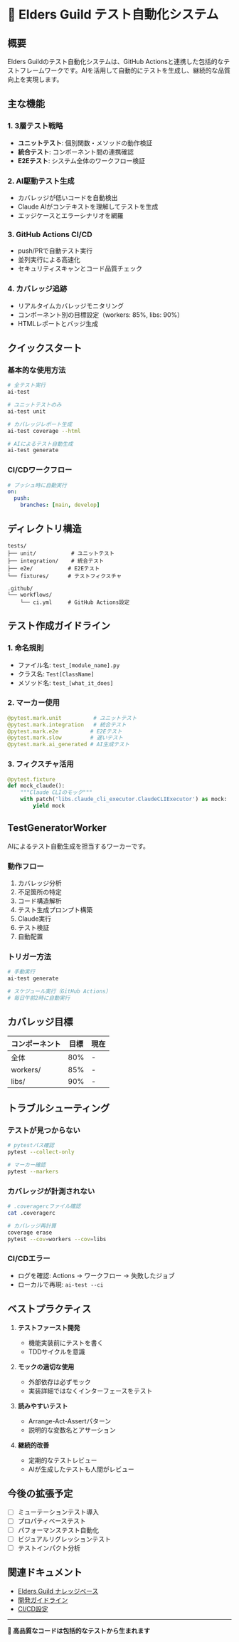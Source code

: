 # 🧪 Elders Guild テスト自動化システム

## 概要

Elders Guildのテスト自動化システムは、GitHub Actionsと連携した包括的なテストフレームワークです。AIを活用して自動的にテストを生成し、継続的な品質向上を実現します。

## 主な機能

### 1. **3層テスト戦略**
- **ユニットテスト**: 個別関数・メソッドの動作検証
- **統合テスト**: コンポーネント間の連携確認
- **E2Eテスト**: システム全体のワークフロー検証

### 2. **AI駆動テスト生成**
- カバレッジが低いコードを自動検出
- Claude AIがコンテキストを理解してテストを生成
- エッジケースとエラーシナリオを網羅

### 3. **GitHub Actions CI/CD**
- push/PRで自動テスト実行
- 並列実行による高速化
- セキュリティスキャンとコード品質チェック

### 4. **カバレッジ追跡**
- リアルタイムカバレッジモニタリング
- コンポーネント別の目標設定（workers: 85%, libs: 90%）
- HTMLレポートとバッジ生成

## クイックスタート

### 基本的な使用方法

```bash
# 全テスト実行
ai-test

# ユニットテストのみ
ai-test unit

# カバレッジレポート生成
ai-test coverage --html

# AIによるテスト自動生成
ai-test generate
```

### CI/CDワークフロー

```yaml
# プッシュ時に自動実行
on:
  push:
    branches: [main, develop]
```

## ディレクトリ構造

```
tests/
├── unit/           # ユニットテスト
├── integration/    # 統合テスト
├── e2e/           # E2Eテスト
└── fixtures/      # テストフィクスチャ

.github/
└── workflows/
    └── ci.yml     # GitHub Actions設定
```

## テスト作成ガイドライン

### 1. 命名規則
- ファイル名: `test_[module_name].py`
- クラス名: `Test[ClassName]`
- メソッド名: `test_[what_it_does]`

### 2. マーカー使用
```python
@pytest.mark.unit          # ユニットテスト
@pytest.mark.integration   # 統合テスト
@pytest.mark.e2e          # E2Eテスト
@pytest.mark.slow         # 遅いテスト
@pytest.mark.ai_generated # AI生成テスト
```

### 3. フィクスチャ活用
```python
@pytest.fixture
def mock_claude():
    """Claude CLIのモック"""
    with patch('libs.claude_cli_executor.ClaudeCLIExecutor') as mock:
        yield mock
```

## TestGeneratorWorker

AIによるテスト自動生成を担当するワーカーです。

### 動作フロー
1. カバレッジ分析
2. 不足箇所の特定
3. コード構造解析
4. テスト生成プロンプト構築
5. Claude実行
6. テスト検証
7. 自動配置

### トリガー方法
```bash
# 手動実行
ai-test generate

# スケジュール実行（GitHub Actions）
# 毎日午前2時に自動実行
```

## カバレッジ目標

| コンポーネント | 目標 | 現在 |
|-------------|-----|-----|
| 全体         | 80% | -   |
| workers/    | 85% | -   |
| libs/       | 90% | -   |

## トラブルシューティング

### テストが見つからない
```bash
# pytestパス確認
pytest --collect-only

# マーカー確認
pytest --markers
```

### カバレッジが計測されない
```bash
# .coveragercファイル確認
cat .coveragerc

# カバレッジ再計算
coverage erase
pytest --cov=workers --cov=libs
```

### CI/CDエラー
- ログを確認: Actions → ワークフロー → 失敗したジョブ
- ローカルで再現: `ai-test --ci`

## ベストプラクティス

1. **テストファースト開発**
   - 機能実装前にテストを書く
   - TDDサイクルを意識

2. **モックの適切な使用**
   - 外部依存は必ずモック
   - 実装詳細ではなくインターフェースをテスト

3. **読みやすいテスト**
   - Arrange-Act-Assertパターン
   - 説明的な変数名とアサーション

4. **継続的改善**
   - 定期的なテストレビュー
   - AIが生成したテストも人間がレビュー

## 今後の拡張予定

- [ ] ミューテーションテスト導入
- [ ] プロパティベーステスト
- [ ] パフォーマンステスト自動化
- [ ] ビジュアルリグレッションテスト
- [ ] テストインパクト分析

## 関連ドキュメント

- [Elders Guild ナレッジベース](../docs/knowledge_base.md)
- [開発ガイドライン](../docs/development.md)
- [CI/CD設定](../.github/workflows/ci.yml)

---

**🎯 高品質なコードは包括的なテストから生まれます**
